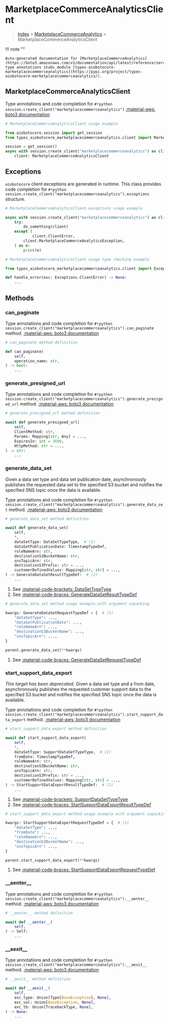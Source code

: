 # MarketplaceCommerceAnalyticsClient

> [Index](../README.md) > [MarketplaceCommerceAnalytics](./README.md) > MarketplaceCommerceAnalyticsClient

!!! note ""

    Auto-generated documentation for [MarketplaceCommerceAnalytics](https://boto3.amazonaws.com/v1/documentation/api/latest/reference/services/marketplacecommerceanalytics.html#marketplacecommerceanalytics)
    type annotations stubs module [types-aiobotocore-marketplacecommerceanalytics](https://pypi.org/project/types-aiobotocore-marketplacecommerceanalytics/).

## MarketplaceCommerceAnalyticsClient

Type annotations and code completion for `#!python session.create_client("marketplacecommerceanalytics")`
[:material-aws: boto3 documentation](https://boto3.amazonaws.com/v1/documentation/api/latest/reference/services/marketplacecommerceanalytics.html#MarketplaceCommerceAnalytics.Client)

```python
# MarketplaceCommerceAnalyticsClient usage example

from aiobotocore.session import get_session
from types_aiobotocore_marketplacecommerceanalytics.client import MarketplaceCommerceAnalyticsClient

session = get_session()
async with session.create_client("marketplacecommerceanalytics") as client:
    client: MarketplaceCommerceAnalyticsClient
```

## Exceptions


`aiobotocore` client exceptions are generated in runtime.
This class provides code completion for `#!python session.create_client("marketplacecommerceanalytics").exceptions` structure.

```python
# MarketplaceCommerceAnalyticsClient.exceptions usage example

async with session.create_client("marketplacecommerceanalytics") as client:
    try:
        do_something(client)
    except (
            client.ClientError,
        client.MarketplaceCommerceAnalyticsException,
    ) as e:
        print(e)
```

```python
# MarketplaceCommerceAnalyticsClient usage type checking example

from types_aiobotocore_marketplacecommerceanalytics.client import Exceptions

def handle_error(exc: Exceptions.ClientError) -> None:
    ...
```


## Methods


### can\_paginate



Type annotations and code completion for `#!python session.create_client("marketplacecommerceanalytics").can_paginate` method.
[:material-aws: boto3 documentation](https://boto3.amazonaws.com/v1/documentation/api/latest/reference/services/marketplacecommerceanalytics/client/can_paginate.html)

```python
# can_paginate method definition

def can_paginate(
    self,
    operation_name: str,
) -> bool:
    ...
```


### generate\_presigned\_url



Type annotations and code completion for `#!python session.create_client("marketplacecommerceanalytics").generate_presigned_url` method.
[:material-aws: boto3 documentation](https://boto3.amazonaws.com/v1/documentation/api/latest/reference/services/marketplacecommerceanalytics/client/generate_presigned_url.html)

```python
# generate_presigned_url method definition

await def generate_presigned_url(
    self,
    ClientMethod: str,
    Params: Mapping[str, Any] = ...,
    ExpiresIn: int = 3600,
    HttpMethod: str = ...,
) -> str:
    ...
```


### generate\_data\_set

Given a data set type and data set publication date, asynchronously publishes
the requested data set to the specified S3 bucket and notifies the specified
SNS topic once the data is available.

Type annotations and code completion for `#!python session.create_client("marketplacecommerceanalytics").generate_data_set` method.
[:material-aws: boto3 documentation](https://boto3.amazonaws.com/v1/documentation/api/latest/reference/services/marketplacecommerceanalytics/client/generate_data_set.html)

```python
# generate_data_set method definition

await def generate_data_set(
    self,
    *,
    dataSetType: DataSetTypeType,  # (1)
    dataSetPublicationDate: TimestampTypeDef,
    roleNameArn: str,
    destinationS3BucketName: str,
    snsTopicArn: str,
    destinationS3Prefix: str = ...,
    customerDefinedValues: Mapping[str, str] = ...,
) -> GenerateDataSetResultTypeDef:  # (2)
    ...
```

1. See [:material-code-brackets: DataSetTypeType](./literals.md#datasettypetype) 
2. See [:material-code-braces: GenerateDataSetResultTypeDef](./type_defs.md#generatedatasetresulttypedef) 


```python
# generate_data_set method usage example with argument unpacking

kwargs: GenerateDataSetRequestTypeDef = {  # (1)
    "dataSetType": ...,
    "dataSetPublicationDate": ...,
    "roleNameArn": ...,
    "destinationS3BucketName": ...,
    "snsTopicArn": ...,
}

parent.generate_data_set(**kwargs)
```

1. See [:material-code-braces: GenerateDataSetRequestTypeDef](./type_defs.md#generatedatasetrequesttypedef) 

### start\_support\_data\_export

<i>This target has been deprecated.</i> Given a data set type and a from date,
asynchronously publishes the requested customer support data to the specified
S3 bucket and notifies the specified SNS topic once the data is available.

Type annotations and code completion for `#!python session.create_client("marketplacecommerceanalytics").start_support_data_export` method.
[:material-aws: boto3 documentation](https://boto3.amazonaws.com/v1/documentation/api/latest/reference/services/marketplacecommerceanalytics/client/start_support_data_export.html)

```python
# start_support_data_export method definition

await def start_support_data_export(
    self,
    *,
    dataSetType: SupportDataSetTypeType,  # (1)
    fromDate: TimestampTypeDef,
    roleNameArn: str,
    destinationS3BucketName: str,
    snsTopicArn: str,
    destinationS3Prefix: str = ...,
    customerDefinedValues: Mapping[str, str] = ...,
) -> StartSupportDataExportResultTypeDef:  # (2)
    ...
```

1. See [:material-code-brackets: SupportDataSetTypeType](./literals.md#supportdatasettypetype) 
2. See [:material-code-braces: StartSupportDataExportResultTypeDef](./type_defs.md#startsupportdataexportresulttypedef) 


```python
# start_support_data_export method usage example with argument unpacking

kwargs: StartSupportDataExportRequestTypeDef = {  # (1)
    "dataSetType": ...,
    "fromDate": ...,
    "roleNameArn": ...,
    "destinationS3BucketName": ...,
    "snsTopicArn": ...,
}

parent.start_support_data_export(**kwargs)
```

1. See [:material-code-braces: StartSupportDataExportRequestTypeDef](./type_defs.md#startsupportdataexportrequesttypedef) 

### \_\_aenter\_\_



Type annotations and code completion for `#!python session.create_client("marketplacecommerceanalytics").__aenter__` method.
[:material-aws: boto3 documentation](https://boto3.amazonaws.com/v1/documentation/api/latest/reference/services/marketplacecommerceanalytics.html#MarketplaceCommerceAnalytics.Client)

```python
# __aenter__ method definition

await def __aenter__(
    self,
) -> Self:
    ...
```


### \_\_aexit\_\_



Type annotations and code completion for `#!python session.create_client("marketplacecommerceanalytics").__aexit__` method.
[:material-aws: boto3 documentation](https://boto3.amazonaws.com/v1/documentation/api/latest/reference/services/marketplacecommerceanalytics.html#MarketplaceCommerceAnalytics.Client)

```python
# __aexit__ method definition

await def __aexit__(
    self,
    exc_type: Union[Type[BaseException], None],
    exc_val: Union[BaseException, None],
    exc_tb: Union[TracebackType, None],
) -> None:
    ...
```





